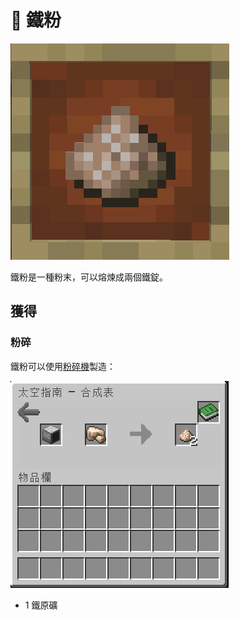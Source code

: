 # 💎 鐵粉

![](<../.gitbook/assets/image (235).png>)



鐵粉是一種粉末，可以熔煉成兩個鐵錠。

## 獲得

### 粉碎

鐵粉可以使用[粉碎機](Pulverizer.md)製造：

![](<../.gitbook/assets/image (242).png>)

* 1 鐵原礦
